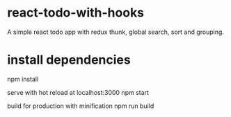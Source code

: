 # react-todo-with-hooks
A simple react todo app with redux thunk, global search, sort and grouping.
# install dependencies
npm install

serve with hot reload at localhost:3000
npm start

build for production with minification
npm run build
